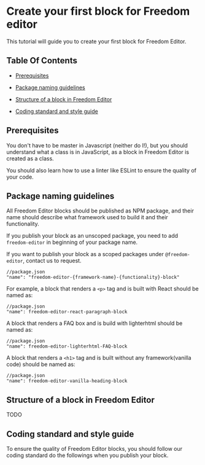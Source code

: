 # Create your first block for Freedom editor

This tutorial will guide you to create your first block for Freedom Editor.

## Table Of Contents

- [Prerequisites](#prerequisites)

- [Package naming guidelines](#package-naming-guidelines)

- [Structure of a block in Freedom Editor](#structure-of-a-block-in-freedom-editor)

- [Coding standard and style guide](#coding-standard-and-style-guide)

## Prerequisites

You don't have to be master in Javascript (neither do I!), but you should understand what a class is in JavaScript, as a block in Freedom Editor is created as a class.

You should also learn how to use a linter like ESLint to ensure the quality of your code.

## Package naming guidelines

All Freedom Editor blocks should be published as NPM package, and their name should describe what framework used to build it and their functionality.

If you publish your block as an unscoped package, you need to add `freedom-editor` in beginning of your package name.

If you want to publish your block as a scoped packages under `@freedom-editor`, contact us to request.

```
//package.json
"name": "freedom-editor-{framework-name}-{functionality}-block"
```

For example, a block that renders a `<p>` tag and is built with React should be named as:

```
//package.json
"name": freedom-editor-react-paragraph-block
```

A block that renders a FAQ box and is build with lighterhtml should be named as:

```
//package.json
"name": freedom-editor-lighterhtml-FAQ-block
```

A block that renders a `<h1>` tag and is built without any framework(vanilla code) should be named as:

```
//package.json
"name": freedom-editor-vanilla-heading-block
```

## Structure of a block in Freedom Editor

TODO

## Coding standard and style guide

To ensure the quality of Freedom Editor blocks, you should follow our coding standard do the followings when you publish your block.
